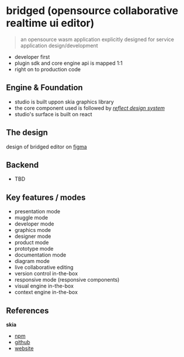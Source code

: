 # bridged (opensource collaborative realtime ui editor)
> an opensource wasm application explicitly designed for service application design/development

- developer first
- plugin sdk and core engine api is mapped 1:1
- right on to production code


## Engine & Foundation
- studio is built uppon skia graphics library 
- the core component used is followed by *[reflect design system](https://github.com/bridgedxyz/reflect.bridged.xyz)*
- studio's surface is built on react

## The design
design of bridged editor on [figma](https://www.figma.com/file/Y0Gh77AqBoHH7dG1GtK3xF/bridged?node-id=0%3A1)


## Backend
- TBD

## Key features / modes
- presentation mode
- muggle mode
- developer mode
- graphics mode
- designer mode
- product mode
- prototype mode
- documentation mode
- diagram mode
- live collaborative editing
- version control in-the-box
- responsive mode (responsive components)
- visual engine in-the-box
- context engine in-the-box


## References
**skia**
- [npm](https://www.npmjs.com/package/canvaskit-wasm)
- [github](https://github.com/google/skia/tree/master/modules/canvaskit)
- [website](https://skia.org/user/modules/canvaskit)

